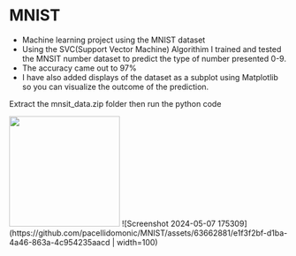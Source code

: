 # MNIST
* Machine learning project using the MNIST dataset
* Using the SVC(Support Vector Machine) Algorithim I trained and tested the MNSIT number dataset to predict the type of number presented 0-9.
* The accuracy came out to 97%
* I have also added displays of the dataset as a subplot using Matplotlib so you can visualize the outcome of the prediction.

Extract the mnsit_data.zip folder then run the python code

<img src="https://github.com/pacellidomonic/MNIST/assets/63662881/ec12ff9a-3656-4781-9952-69664b51fb99" width="200"/>
![Screenshot 2024-05-07 175309](https://github.com/pacellidomonic/MNIST/assets/63662881/e1f3f2bf-d1ba-4a46-863a-4c954235aacd | width=100)
